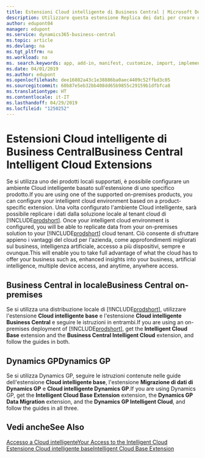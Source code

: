 ```yaml
---
title: Estensioni Cloud intelligente di Business Central | Microsoft Docs
description: Utilizzare questa estensione Replica dei dati per creare una copia dei dati nel cloud in modo da connettersi a Cloud intelligente.
author: edupont04
manager: edupont
ms.service: dynamics365-business-central
ms.topic: article
ms.devlang: na
ms.tgt_pltfrm: na
ms.workload: na
ms. search.keywords: app, add-in, manifest, customize, import, implement
ms.date: 04/01/2019
ms.author: edupont
ms.openlocfilehash: dee16082a43c1e38886ba0aec4409c52ffbd3c05
ms.sourcegitcommit: 60b87e5eb32bb408dd65b9855c29159b1dfbfca8
ms.translationtype: HT
ms.contentlocale: it-IT
ms.lasthandoff: 04/29/2019
ms.locfileid: "1250252"
---
```

# <a name="business-central-intelligent-cloud-extensions"></a><span data-ttu-id="0dc91-103">Estensioni Cloud intelligente di Business Central</span><span class="sxs-lookup"><span data-stu-id="0dc91-103">Business Central Intelligent Cloud Extensions</span></span>

<span data-ttu-id="0dc91-104">Se si utilizza uno dei prodotti locali supportati, è possibile configurare un ambiente Cloud intelligente basato sull'estensione di uno specifico prodotto.</span><span class="sxs-lookup"><span data-stu-id="0dc91-104">If you are using one of the supported on-premises products, you can configure your intelligent cloud environment based on a product-specific extension.</span></span><span data-ttu-id="0dc91-105"> Una volta configurato l'ambiente Cloud intelligente, sarà possibile replicare i dati dalla soluzione locale al tenant cloud di [!INCLUDE[prodshort](includes/prodshort.md)].</span><span class="sxs-lookup"><span data-stu-id="0dc91-105"> Once your intelligent cloud environment is configured, you will be able to replicate data from your on-premises solution to your [!INCLUDE[prodshort](includes/prodshort.md)] cloud tenant.</span></span> <span data-ttu-id="0dc91-106">Ciò consente di sfruttare appieno i vantaggi del cloud per l'azienda, come approfondimenti migliorati sul business, intelligenza artificiale, accesso a più dispositivi, sempre e ovunque.</span><span class="sxs-lookup"><span data-stu-id="0dc91-106">This will enable you to take full advantage of what the cloud has to offer your business such as, enhanced insights into your business, artificial intelligence, multiple device access, and anytime, anywhere access.</span></span>  

## <a name="business-central-on-premises"></a><span data-ttu-id="0dc91-107">Business Central in locale</span><span class="sxs-lookup"><span data-stu-id="0dc91-107">Business Central on-premises</span></span>
<span data-ttu-id="0dc91-108">Se si utilizza una distribuzione locale di [!INCLUDE[prodshort](includes/prodshort.md)], utilizzare l'estensione **Cloud intelligente base** e l'estensione **Cloud intelligente Business Central** e seguire le istruzioni in entrambi.</span><span class="sxs-lookup"><span data-stu-id="0dc91-108">If you are using an on-premises deployment of [!INCLUDE[prodshort](includes/prodshort.md)], get the **Intelligent Cloud Base** extension and the **Business Central Intelligent Cloud** extension, and follow the guides in both.</span></span>  

## <a name="dynamics-gp"></a><span data-ttu-id="0dc91-109">Dynamics GP</span><span class="sxs-lookup"><span data-stu-id="0dc91-109">Dynamics GP</span></span>
<span data-ttu-id="0dc91-110">Se si utilizza Dynamics GP, seguire le istruzioni contenute nelle guide dell'estensione **Cloud intelligente base**, l'estensione **Migrazione di dati di Dynamics GP** e **Cloud intelligente Dynamics GP**.</span><span class="sxs-lookup"><span data-stu-id="0dc91-110">If you are using Dynamics GP, get the **Intelligent Cloud Base Extension** extension, the **Dynamics GP Data Migration** extension, and the **Dynamics GP Intelligent Cloud**, and follow the guides in all three.</span></span>  

## <a name="see-also"></a><span data-ttu-id="0dc91-111">Vedi anche</span><span class="sxs-lookup"><span data-stu-id="0dc91-111">See Also</span></span>

[<span data-ttu-id="0dc91-112">Accesso a Cloud intelligente</span><span class="sxs-lookup"><span data-stu-id="0dc91-112">Your Access to the Intelligent Cloud</span></span>](about-intelligent-cloud.md)  
[<span data-ttu-id="0dc91-113">Estensione Cloud intelligente base</span><span class="sxs-lookup"><span data-stu-id="0dc91-113">Intelligent Cloud Base Extension</span></span>](ui-extensions-intelligent-cloud.md)  
